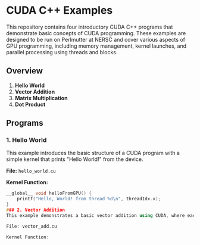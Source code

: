 # CUDA C++ Examples

This repository contains four introductory CUDA C++ programs that demonstrate basic concepts of CUDA programming. These examples are designed to be run on Perlmutter at NERSC and cover various aspects of GPU programming, including memory management, kernel launches, and parallel processing using threads and blocks.

## Overview

1. **Hello World**
2. **Vector Addition**
3. **Matrix Multiplication**
4. **Dot Product**

## Programs

### 1. Hello World

This example introduces the basic structure of a CUDA program with a simple kernel that prints "Hello World!" from the device.

**File:** `hello_world.cu`

**Kernel Function:**
```cpp
__global__ void helloFromGPU() {
    printf("Hello, World! from thread %d\n", threadIdx.x);
}
### 2. Vector Addition
This example demonstrates a basic vector addition using CUDA, where each thread computes one element of the resulting vector.

File: vector_add.cu

Kernel Function:
